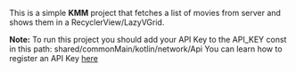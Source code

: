This is a simple **KMM** project that fetches a list of movies from server and shows them in a RecyclerView/LazyVGrid.

**Note:** To run this project you should add your API Key to the API_KEY const in this path: 
shared/commonMain/kotlin/network/Api
You can learn how to register an API Key [here](https://developers.themoviedb.org/3/getting-started/introduction) 

